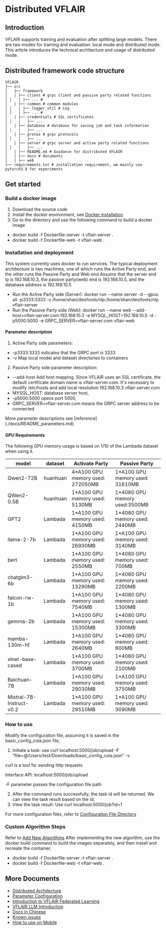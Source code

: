 # Distributed VFLAIR

## Introduction

VFLAIR supports training and evaluation after splitting large models. There are two modes for training and evaluation: local mode and distributed mode. This article introduces the technical architecture and usage of distributed mode.

## Distributed framework code structure

```
VFLAIR
├── src
│   ├── framework
│   | ├── client # grpc client and passive party related functions
│ │   | ├── ... #
│   | ├── common # common modules
│ │   | ├── logger_util # Log
│ │   | ├── ... #
│   | ├── credentials # SSL certificates
│ │   │   ├── ...
│   | ├── database # database for saving job and task information
│ │   │   ├── ...
│   | ├── protos # grpc protocols
│ │   │   ├── ...
│   | ├── server # grpc server and active party related functions
│ │   │   ├── ...
│   | ├── README.md # Guidance for distributed VFLAIR
│   | ├── docs # documents
│   | ├── web
├── requirements.txt # installation requirement, we mainly use pytorch3.8 for experiments
```

## Get started

### Build a docker image
1. Download the source code
2. Install the docker environment, see [Docker installation](https://docs.docker.com/engine/install/)
3. Go to the directory and use the following command to build a docker image
- docker build -f Dockerfile-server -t vflair-server .
- docker build -f Dockerfile-web -t vflair-web .

### Installation and deployment

This system currently uses docker to run services. The typical deployment architecture is two machines, one of which runs the Active Party end, and the other runs the Passive Party and Web end
Assume that the server end ip is 192.168.10.3, the passive party(web) end is 192.168.10.5, and the database address is 192.168.10.5

- Run the Active Party side (Server): docker run --name server -d --gpus all -p3333:3333 -v
/home/shan/dev/tools/nlp:/home/shan/dev/tools/nlp vflair-server
- Run the Passive Party side (Web): docker run --name web --add-host=vflair-server.com:192.168.10.3 -e MYSQL_HOST=192.168.10.5 -d -p5000:5000 -e
GRPC_SERVER=vflair-server.com vflair-web

#### Parameter description
1. Active Party side parameters:
- -p3333:3333 indicates that the GRPC port is 3333
- -v Map local model and dataset directories to containers

2. Passive Party side parameter description:
- --add-host Add host mapping. Since VFLAIR uses an SSL certificate, the default certificate domain name is vflair-server.com. It's necessary to modify /etc/hosts and add local resolution 192.168.10.3 vflair-server.com
- MYSQL_HOST: database server host,
- -p5000:5000 opens port 5000,
- GRPC_SERVER=vflair-server.com means the GRPC server address to be connected

More parameter descriptions see [reference] (./docs/README_parameters.md)

#### GPU Requirements
The following GPU memory usage is based on 1/10 of the Lambada dataset when using it.

| model                    | dataset  | Activate Party                   | Passive Party                   |
|--------------------------|----------|----------------------------------|---------------------------------|
| Qwen2-72B                | huanhuan | 4*A100 GPU memory used: 272050MB | 1*A100 GPU memory used: 31610MB |
| QWen2-0.5B               | huanhuan | 1*A100 GPU memory used: 5130MB   | 1*4080 GPU memory used:3500MB   |
| GPT2                     | Lambada  | 1*A100 GPU memory used: 4150MB   | 1*4080 GPU memory used: 2440MB  |
| llama-2-7b               | Lambada  | 1*A100 GPU memory used: 26930MB  | 1*A100  GPU memory used: 3140MB |
| bert                     | Lambada  | 1*A100 GPU memory used: 2550MB   | 1*4080 GPU memory used: 700MB   |
| chatglm3-6b              | Lambada  | 1*A100 GPU memory used: 13290MB  | 1*4080 GPU memory used: 2200MB  |
| falcon-rw-1b             | Lambada  | 1*A100 GPU memory used: 7540MB   | 1*4080 GPU memory used: 1300MB  |
| gemma-2b                 | Lambada  | 1*A100 GPU memory used: 15300MB  | 1*4080 GPU memory used: 3300MB  |
| mamba-130m-hf            | Lambada  | 1*A100 GPU memory used: 2640MB   | 1*4080 GPU memory used: 800MB   |
| xlnet-base-cased         | Lambada  | 1*A100 GPU memory used: 3700MB   | 1*4080 GPU memory used: 2100MB  |
| Baichuan-7B              | Lambada  | 1*A100 GPU memory used: 29030MB  | 1*A100 GPU memory used: 3750MB  |
| Mistral-7B-Instruct-v0.2 | Lambada  | 1*A100 GPU memory used: 29510MB  | 1*A100 GPU memory used: 3090MB  |

### How to use

Modify the configuration file, assuming it is saved in the basic_config_cola.json file,

1. Initiate a task: use curl localhost:5000/job/upload -F "file=@/Users/test/Downloads/basic_config_cola.json" -v

curl is a tool for sending http requests

Interface API: localhost:5000/job/upload

-F parameter passes the configuration file path

2. After the command runs successfully, the task id will be returned. We can view the task result based on the id.
3. View the task result: Use curl localhost:5000/job?id=1

For more configuration files, refer to [Configuration File Directory](../configs/test_configs)

### Custom Algorithm Steps
Refer to [Add New Algorithms](../../usage_guidance/Add_New_Algorithm.md) After implementing the new algorithm, use the docker build command to build the images separately, and then install and recreate the container.

- docker build -f Dockerfile-server -t vflair-server .
- docker build -f Dockerfile-web -t vflair-web .

## More Documents

- [Distributed Architecture](docs/README_architecture.md)
- [Parameter Configuration](../configs/README.md)
- [Introduction to VFLAIR Federated Learning](../../README.md)
- [VFLAIR LLM Introduction](../configs/README_LLM.md)
- [Docs in Chinese](./README_zh.md)
- [Known issues](./docs/README_issues.md)
- [How to use on Mobile](./docs/README_mobile.md)